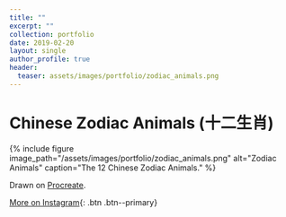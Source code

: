```yaml
---
title: ""
excerpt: ""
collection: portfolio
date: 2019-02-20
layout: single
author_profile: true
header:
  teaser: assets/images/portfolio/zodiac_animals.png
---
```


# Chinese Zodiac Animals (十二生肖)

{% include figure image_path="/assets/images/portfolio/zodiac_animals.png" alt="Zodiac Animals" caption="The 12 Chinese Zodiac Animals." %}

Drawn on [Procreate](https://procreate.art/).

[More on Instagram](https://instagram.com/bykfrankc){: .btn .btn--primary}
